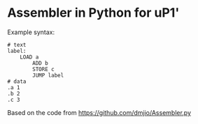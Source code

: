 # Assembler in Python for uP1'

Example syntax:

```
# text
label:
	LOAD a
        ADD b
        STORE c
        JUMP label
# data
.a 1
.b 2
.c 3
```

Based on the code from https://github.com/dmjio/Assembler.py
